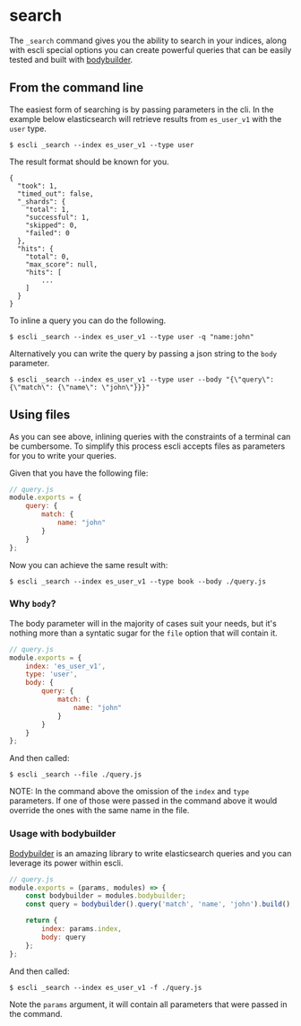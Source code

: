 # search

The `_search` command gives you the ability to search in your indices, along
with escli special options you can create powerful queries that can be easily
tested and built with [bodybuilder](https://github.com/danpaz/bodybuilder).

## From the command line

The easiest form of searching is by passing parameters in the cli. In the
example below elasticsearch will retrieve results from `es_user_v1` with the
`user` type.

```
$ escli _search --index es_user_v1 --type user
```

The result format should be known for you.

```
{
  "took": 1,
  "timed_out": false,
  "_shards": {
    "total": 1,
    "successful": 1,
    "skipped": 0,
    "failed": 0
  },
  "hits": {
    "total": 0,
    "max_score": null,
    "hits": [
        ...
    ]
  }
}
```

To inline a query you can do the following.

```
$ escli _search --index es_user_v1 --type user -q "name:john"
```

Alternatively you can write the query by passing a json string to the `body` parameter.

```
$ escli _search --index es_user_v1 --type user --body "{\"query\": {\"match\": {\"name\": \"john\"}}}"
```

## Using files

As you can see above, inlining queries with the constraints of a terminal can be
cumbersome. To simplify this process escli accepts files as parameters for you
to write your queries.

Given that you have the following file:

```javascript
// query.js
module.exports = {
    query: {
        match: {
            name: "john"
        }
    }
};
```

Now you can achieve the same result with:

```
$ escli _search --index es_user_v1 --type book --body ./query.js
```

### Why `body`?

The body parameter will in the majority of cases suit your needs, but it's
nothing more than a syntatic sugar for the `file` option that will contain it.

```javascript
// query.js
module.exports = {
    index: 'es_user_v1',
    type: 'user',
    body: {
        query: {
            match: {
                name: "john"
            }
        }
    }
};
```

And then called:

```
$ escli _search --file ./query.js
```

NOTE: In the command above the omission of the `index` and `type` parameters. If
one of those were passed in the command above it would override the ones with
the same name in the file.


### Usage with bodybuilder

[Bodybuilder](https://github.com/danpaz/bodybuilder) is an amazing library to
write elasticsearch queries and you can leverage its power within escli.

```javascript
// query.js
module.exports = (params, modules) => {
    const bodybuilder = modules.bodybuilder;
    const query = bodybuilder().query('match', 'name', 'john').build();

    return {
        index: params.index,
        body: query
    };
};
```

And then called:

```
$ escli _search --index es_user_v1 -f ./query.js
```

Note the `params` argument, it will contain all parameters that were passed in
the command.
